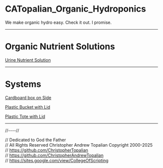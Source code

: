 # CATopalian_Organic_Hydroponics
We make organic hydro easy. Check it out. I promise.

---

# Organic Nutrient Solutions

[Urine Nutrient Solution](src/method/nutrient_solution/urine_nutrient_solution/urine_nutrient_solution.md)  

---

# Systems

[Cardboard box on Side](src/method/cardboard_box/cardboard_box_on_side/cardboard_box_on_side.md)  

[Plastic Bucket with Lid](src/method/plastic_bucket/plastic_bucket_with_lid/plastic_bucket_with_lid.md)  

[Plastic Tote with Lid](src/method/plastic_tote/plastic_tote_with_lid/plastic_tote_with_lid.md)  

---

//----//

// Dedicated to God the Father  
// All Rights Reserved Christopher Andrew Topalian Copyright 2000-2025  
// https://github.com/ChristopherTopalian  
// https://github.com/ChristopherAndrewTopalian  
// https://sites.google.com/view/CollegeOfScripting  

